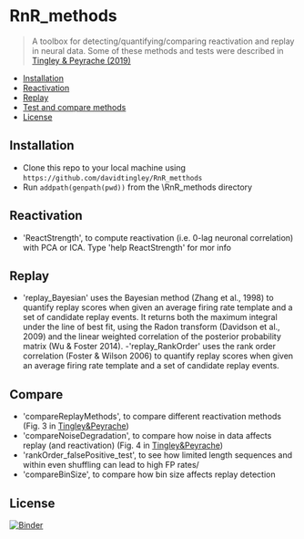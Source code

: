 # RnR_methods
> A toolbox for detecting/quantifying/comparing reactivation and replay in neural data.
Some of these methods and tests were described in <a href="" target="_blank">Tingley & Peyrache (2019)</a>

- [Installation](#installation)
- [Reactivation](#Reactivation)
- [Replay](#replay)
- [Test and compare methods](#compare)
- [License](#license)

## Installation
- Clone this repo to your local machine using `https://github.com/davidtingley/RnR_metthods`
- Run `addpath(genpath(pwd))` from the \RnR_methods directory

## Reactivation
- 'ReactStrength', to compute reactivation (i.e. 0-lag neuronal correlation) with PCA or ICA.
Type 'help ReactStrength' for mor info

## Replay
- 'replay_Bayesian' uses the Bayesian method (Zhang et al., 1998) to quantify replay scores when given an average firing rate template and a set of candidate replay events.  It returns both the maximum integral under the line of best fit, using the Radon transform (Davidson et al., 2009) and the linear weighted correlation of the posterior probability matrix (Wu & Foster 2014). 
-'replay_RankOrder' uses the rank order correlation (Foster & Wilson 2006) to quantify replay scores when given an average firing rate template and a set of candidate replay events.  

## Compare
- 'compareReplayMethods', to compare different reactivation methods (Fig. 3 in <a href="" target="_blank">Tingley&Peyrache</a>)
- 'compareNoiseDegradation', to compare how noise in data affects replay (and reactivation) (Fig. 4 in <a href="" target="_blank">Tingley&Peyrache</a>)
- 'rankOrder_falsePositive_test', to see how limited length sequences and within even shuffling can lead to high FP rates/
- 'compareBinSize', to compare how bin size affects replay detection

## License
[![Binder](https://mybinder.org/badge.svg)](https://mybinder.org/v2/gh/DavidTingley/RnR_methods/master)
